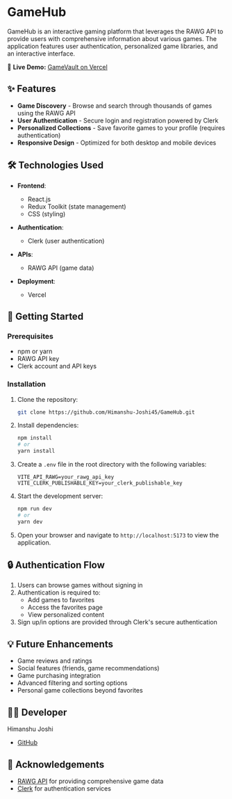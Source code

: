 # GameHub

GameHub is an interactive gaming platform that leverages the RAWG API to provide users with comprehensive information about various games. The application features user authentication, personalized game libraries, and an interactive  interface.

🔗 **Live Demo:** [GameVault on Vercel](https://mediaamp-assignment.vercel.app/)

## ✨ Features

- **Game Discovery** - Browse and search through thousands of games using the RAWG API
- **User Authentication** - Secure login and registration powered by Clerk
- **Personalized Collections** - Save favorite games to your profile (requires authentication)
- **Responsive Design** - Optimized for both desktop and mobile devices

## 🛠️ Technologies Used

- **Frontend**:
  - React.js
  - Redux Toolkit (state management)
  - CSS (styling)

- **Authentication**:
  - Clerk (user authentication)

- **APIs**:
  - RAWG API (game data)

- **Deployment**:
  - Vercel

## 🚀 Getting Started

### Prerequisites

- npm or yarn
- RAWG API key
- Clerk account and API keys

### Installation

1. Clone the repository:
   ```bash
   git clone https://github.com/Himanshu-Joshi45/GameHub.git
   ```

2. Install dependencies:
   ```bash
   npm install
   # or
   yarn install
   ```

3. Create a `.env` file in the root directory with the following variables:
   ```
   VITE_API_RAWG=your_rawg_api_key
   VITE_CLERK_PUBLISHABLE_KEY=your_clerk_publishable_key
   ```

4. Start the development server:
   ```bash
   npm run dev
   # or
   yarn dev
   ```

5. Open your browser and navigate to `http://localhost:5173` to view the application.

## 🔒 Authentication Flow

1. Users can browse games without signing in
2. Authentication is required to:
   - Add games to favorites
   - Access the favorites page
   - View personalized content
3. Sign up/in options are provided through Clerk's secure authentication

## 💡 Future Enhancements

- Game reviews and ratings
- Social features (friends, game recommendations)
- Game purchasing integration
- Advanced filtering and sorting options
- Personal game collections beyond favorites

## 👨‍💻 Developer

Himanshu Joshi
- [GitHub](https://github.com/Himanshu-Joshi45)


## 🙏 Acknowledgements

- [RAWG API](https://rawg.io/apidocs) for providing comprehensive game data
- [Clerk](https://clerk.dev/) for authentication services
